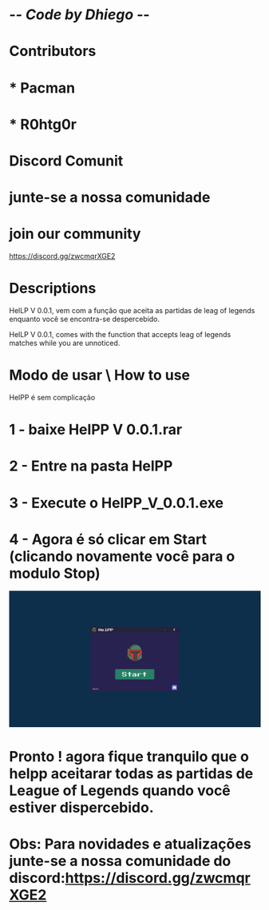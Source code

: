 # -*- Code by Dhiego -*-
# Contributors
# * Pacman
# * R0htg0r


# Discord Comunit
# junte-se a nossa comunidade
# join our community
https://discord.gg/zwcmqrXGE2



# Descriptions
HelLP V 0.0.1, vem com a função que aceita as partidas de leag of legends enquanto você se encontra-se despercebido.

HelLP V 0.0.1, comes with the function that accepts leag of legends matches while you are unnoticed.

# Modo de usar \ How to use

HelPP é sem complicação 

# 1 - baixe HelPP V 0.0.1.rar 
# 2 - Entre na pasta HelPP
# 3 - Execute o HelPP_V_0.0.1.exe
# 4 - Agora é só clicar em Start (clicando novamente você para o modulo Stop) 
![alt text](https://github.com/HelPPCorporation/Free-lol-auto-accept-/blob/main/img1.png)

# Pronto ! agora fique tranquilo que o helpp aceitarar todas as partidas de League of Legends quando você estiver dispercebido.

# Obs: Para novidades e atualizações junte-se a nossa comunidade do discord:https://discord.gg/zwcmqrXGE2
